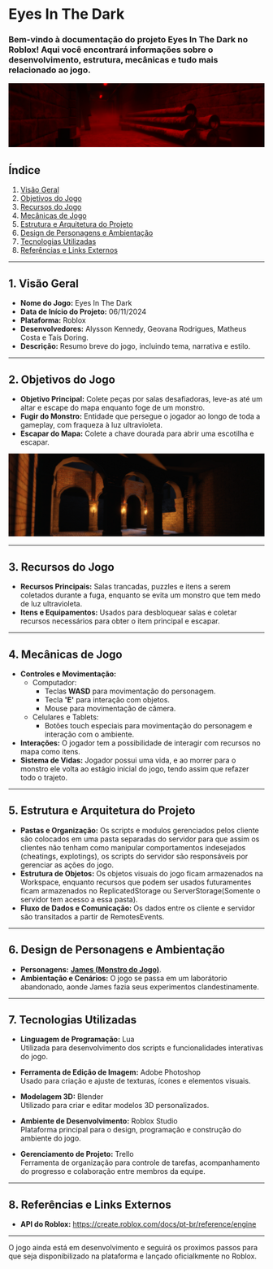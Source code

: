 # Eyes In The Dark

### Bem-vindo à documentação do projeto **Eyes In The Dark** no Roblox! Aqui você encontrará informações sobre o desenvolvimento, estrutura, mecânicas e tudo mais relacionado ao jogo.

<img src="Visuals/Red-Room.png">

## Índice

1. [Visão Geral](#1-visão-geral)
2. [Objetivos do Jogo](#2-objetivos-do-jogo)
3. [Recursos do Jogo](#3-recursos-do-jogo)
4. [Mecânicas de Jogo](#4-mecânicas-de-jogo)
5. [Estrutura e Arquitetura do Projeto](#5-estrutura-e-arquitetura-do-projeto)
6. [Design de Personagens e Ambientação](#6-design-de-personagens-e-ambientação)
7. [Tecnologias Utilizadas](#7-tecnologias-utilizadas)
8. [Referências e Links Externos](#8-referências-e-links-externos)

---

## 1. Visão Geral

- **Nome do Jogo:** Eyes In The Dark
- **Data de Início do Projeto:** 06/11/2024
- **Plataforma:** Roblox
- **Desenvolvedores:** Alysson Kennedy, Geovana Rodrigues, Matheus Costa e Taís Doring.
- **Descrição:** Resumo breve do jogo, incluindo tema, narrativa e estilo.

---

## 2. Objetivos do Jogo

- **Objetivo Principal:** Colete peças por salas desafiadoras, leve-as até um altar e escape do mapa enquanto foge de um monstro.
- **Fugir do Monstro:** Entidade que persegue o jogador ao longo de toda a gameplay, com fraqueza à luz ultravioleta.
- **Escapar do Mapa:** Colete a chave dourada para abrir uma escotilha e escapar.

<img src="Visuals/Medieval-Yard.png">

---

## 3. Recursos do Jogo

- **Recursos Principais:** Salas trancadas, puzzles e itens a serem coletados durante a fuga, enquanto se evita um monstro que tem medo de luz ultravioleta.
- **Itens e Equipamentos:** Usados para desbloquear salas e coletar recursos necessários para obter o item principal e escapar.

---

## 4. Mecânicas de Jogo

- **Controles e Movimentação:**
  - Computador:
    - Teclas **WASD** para movimentação do personagem.
    - Tecla **'E'** para interação com objetos.
    - Mouse para movimentação de câmera.
  - Celulares e Tablets:
    - Botões touch especiais para movimentação do personagem e interação com o ambiente.
- **Interações:** O jogador tem a possibilidade de interagir com recursos no mapa como itens.
- **Sistema de Vidas:** Jogador possui uma vida, e ao morrer para o monstro ele volta ao estágio inicial do jogo, tendo assim que refazer todo o trajeto.

---

## 5. Estrutura e Arquitetura do Projeto

- **Pastas e Organização:** Os scripts e modulos gerenciados pelos cliente são colocados em uma pasta separadas do servidor para que assim os clientes não tenham como manipular comportamentos indesejados (cheatings, explotings), os scripts do servidor são responsáveis por gerenciar as ações do jogo.
- **Estrutura de Objetos:** Os objetos visuais do jogo ficam armazenados na Workspace, enquanto recursos que podem ser usados futuramentes ficam armazenados no ReplicatedStorage ou ServerStorage(Somente o servidor tem acesso a essa pasta).
- **Fluxo de Dados e Comunicação:** Os dados entre os cliente e servidor são transitados a partir de RemotesEvents.

---

## 6. Design de Personagens e Ambientação

- **Personagens:** [**James (Monstro do Jogo)**](https://github.com/AlyssonKe/Eyes-In-The-Dark/tree/main/Monster).
- **Ambientação e Cenários:** O jogo se passa em um laborátorio abandonado, aonde James fazia seus experimentos clandestinamente.

---

## 7. Tecnologias Utilizadas

- **Linguagem de Programação:** Lua  
  Utilizada para desenvolvimento dos scripts e funcionalidades interativas do jogo.

- **Ferramenta de Edição de Imagem:** Adobe Photoshop  
  Usado para criação e ajuste de texturas, ícones e elementos visuais.

- **Modelagem 3D:** Blender  
  Utilizado para criar e editar modelos 3D personalizados.

- **Ambiente de Desenvolvimento:** Roblox Studio  
  Plataforma principal para o design, programação e construção do ambiente do jogo.

- **Gerenciamento de Projeto:** Trello  
  Ferramenta de organização para controle de tarefas, acompanhamento do progresso e colaboração entre membros da equipe.

---

## 8. Referências e Links Externos

- **API do Roblox:** https://create.roblox.com/docs/pt-br/reference/engine
  
---

O jogo ainda está em desenvolvimento e seguirá os proximos passos para que seja disponibilizado na plataforma e lançado oficialkmente no Roblox. 
